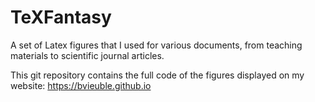 # TeXFantasy
A set of Latex figures that I used for various documents, from teaching 
materials to scientific journal articles.

This git repository contains the full code of the figures displayed on my
website: https://bvieuble.github.io
